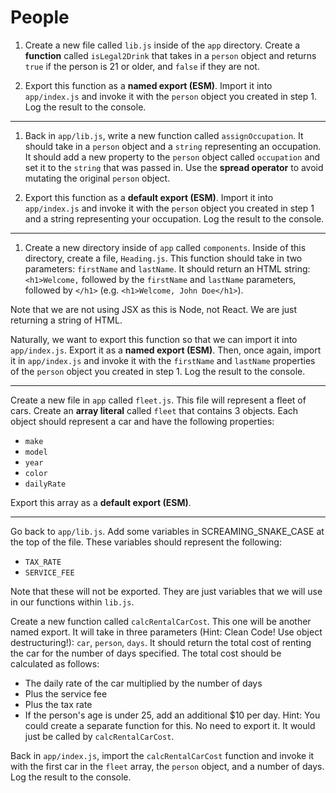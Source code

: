 # People

1. Create a new file called `lib.js` inside of the `app` directory. Create a **function** called `isLegal2Drink` that takes in a `person` object and returns `true` if the person is 21 or older, and `false` if they are not.

1. Export this function as a **named export (ESM)**. Import it into `app/index.js` and invoke it with the `person` object you created in step 1. Log the result to the console.

---

1. Back in `app/lib.js`, write a new function called `assignOccupation`. It should take in a `person` object and a `string` representing an occupation. It should add a new property to the `person` object called `occupation` and set it to the `string` that was passed in. Use the **spread operator** to avoid mutating the original `person` object.

1. Export this function as a **default export (ESM)**. Import it into `app/index.js` and invoke it with the `person` object you created in step 1 and a string representing your occupation. Log the result to the console.

---

1. Create a new directory inside of `app` called `components`. Inside of this directory, create a file, `Heading.js`. This function should take in two parameters: `firstName` and `lastName`. It should return an HTML string: `<h1>Welcome,` followed by the `firstName` and `lastName` parameters, followed by `</h1>` (e.g. `<h1>Welcome, John Doe</h1>`).

Note that we are not using JSX as this is Node, not React. We are just returning a string of HTML.

Naturally, we want to export this function so that we can import it into `app/index.js`. Export it as a **named export (ESM)**. Then, once again, import it in `app/index.js` and invoke it with the `firstName` and `lastName` properties of the `person` object you created in step 1. Log the result to the console.

---

Create a new file in `app` called `fleet.js`. This file will represent a fleet of cars. Create an **array literal** called `fleet` that contains 3 objects. Each object should represent a car and have the following properties:

- `make`
- `model`
- `year`
- `color`
- `dailyRate`

Export this array as a **default export (ESM)**.

---

Go back to `app/lib.js`. Add some variables in SCREAMING_SNAKE_CASE at the top of the file. These variables should represent the following:

- `TAX_RATE`
- `SERVICE_FEE`

Note that these will not be exported. They are just variables that we will use in our functions within `lib.js`.

Create a new function called `calcRentalCarCost`. This one will be another named export. It will take in three parameters (Hint: Clean Code! Use object destructuring!): `car`, `person`, `days`. It should return the total cost of renting the car for the number of days specified. The total cost should be calculated as follows:

- The daily rate of the car multiplied by the number of days
- Plus the service fee
- Plus the tax rate
- If the person's age is under 25, add an additional $10 per day. Hint: You could create a separate function for this. No need to export it. It would just be called by `calcRentalCarCost`.

Back in `app/index.js`, import the `calcRentalCarCost` function and invoke it with the first car in the `fleet` array, the `person` object, and a number of days. Log the result to the console.
